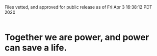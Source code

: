 Files vetted, and approved for public release as of Fri Apr  3 16:38:12 PDT 2020<br><br><h1>Together we are power, and power can save a life.</h1>
